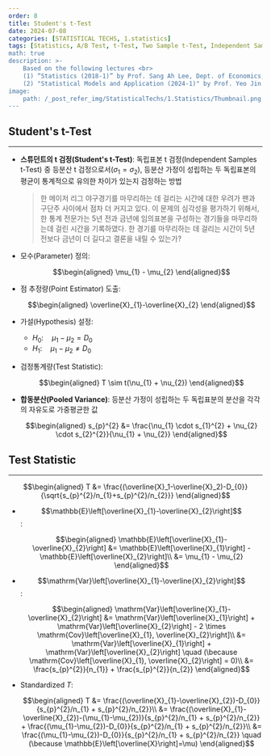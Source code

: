 ```yaml
---
order: 8
title: Student's t-Test
date: 2024-07-08
categories: [STATISTICAL TECHS, 1.statistics]
tags: [Statistics, A/B Test, t-Test, Two Sample t-Test, Independent Samples t-Test, Student's t-Test, Student’s t-Dist.]
math: true
description: >-
    Based on the following lectures <br>
    (1) “Statistics (2018-1)” by Prof. Sang Ah Lee, Dept. of Economics, College of Economics & Commerce, Kookmin Univ. <br>
    (2) "Statistical Models and Application (2024-1)" by Prof. Yeo Jin Chung, Dept. of Data Science, The Grad. School, Kookmin Univ.
image:
    path: /_post_refer_img/StatisticalTechs/1.Statistics/Thumbnail.png
---
```


## Student's t-Test
-----

- **스튜던트의 t 검정(Student's t-Test)**: 독립표본 t 검정(Independent Samples t-Test) 중 등분산 t 검정으로서($\sigma_{1} = \sigma_{2}$), 등분산 가정이 성립하는 두 독립표본의 평균이 통계적으로 유의한 차이가 있는지 검정하는 방법

    > 한 메이저 리그 야구경기를 마무리하는 데 걸리는 시간에 대한 우려가 팬과 구단주 사이에서 점차 더 커지고 있다. 이 문제의 심각성을 평가하기 위해서, 한 통계 전문가는 5년 전과 금년에 임의표본을 구성하는 경기들을 마무리하는데 걸린 시간을 기록하였다. 한 경기를 마무리하는 데 걸리는 시간이 5년 전보다 금년이 더 길다고 결론을 내릴 수 있는가?

- 모수(Parameter) 정의:

    $$\begin{aligned}
    \mu_{1} - \mu_{2}
    \end{aligned}$$

- 점 추정량(Point Estimator) 도출:

    $$\begin{aligned}
    \overline{X}_{1}-\overline{X}_{2}
    \end{aligned}$$

- 가설(Hypothesis) 설정:
    - $H_{0}:\quad \mu_1-\mu_2=D_{0}$
    - $H_{1}:\quad \mu_1-\mu_2 \ne D_{0}$

- 검정통계량(Test Statistic):

    $$\begin{aligned}
    T \sim t(\nu_{1} + \nu_{2})
    \end{aligned}$$

- **합동분산(Pooled Variance)**: 등분산 가정이 성립하는 두 독립표분의 분산을 각각의 자유도로 가중평균한 값

    $$\begin{aligned}
    s_{p}^{2}
    &= \frac{\nu_{1} \cdot s_{1}^{2} + \nu_{2} \cdot s_{2}^{2}}{\nu_{1} + \nu_{2}}
    \end{aligned}$$

## Test Statistic
-----

$$\begin{aligned}
T
&= \frac{(\overline{X}_1-\overline{X}_2)-D_{0}}{\sqrt{s_{p}^{2}/n_{1}+s_{p}^{2}/n_{2}}}
\end{aligned}$$

- $$\mathbb{E}\left[\overline{X}_{1}-\overline{X}_{2}\right]$$:

    $$\begin{aligned}
    \mathbb{E}\left[\overline{X}_{1}-\overline{X}_{2}\right]
    &= \mathbb{E}\left[\overline{X}_{1}\right] - \mathbb{E}\left[\overline{X}_{2}\right]\\
    &= \mu_{1} - \mu_{2}
    \end{aligned}$$

- $$\mathrm{Var}\left[\overline{X}_{1}-\overline{X}_{2}\right]$$:

    $$\begin{aligned}
    \mathrm{Var}\left[\overline{X}_{1}-\overline{X}_{2}\right]
    &= \mathrm{Var}\left[\overline{X}_{1}\right] + \mathrm{Var}\left[\overline{X}_{2}\right] - 2 \times \mathrm{Cov}\left[\overline{X}_{1}, \overline{X}_{2}\right]\\
    &= \mathrm{Var}\left[\overline{X}_{1}\right] + \mathrm{Var}\left[\overline{X}_{2}\right] \quad (\because \mathrm{Cov}\left[\overline{X}_{1}, \overline{X}_{2}\right] = 0)\\
    &= \frac{s_{p}^{2}}{n_{1}} + \frac{s_{p}^{2}}{n_{2}}
    \end{aligned}$$

- Standardized $T$:

    $$\begin{aligned}
    T
    &= \frac{(\overline{X}_{1}-\overline{X}_{2})-D_{0}}{s_{p}^{2}/n_{1} + s_{p}^{2}/n_{2}}\\
    &= \frac{(\overline{X}_{1}-\overline{X}_{2})-(\mu_{1}-\mu_{2})}{s_{p}^{2}/n_{1} + s_{p}^{2}/n_{2}} + \frac{(\mu_{1}-\mu_{2})-D_{0}}{s_{p}^{2}/n_{1} + s_{p}^{2}/n_{2}}\\
    &= \frac{(\mu_{1}-\mu_{2})-D_{0}}{s_{p}^{2}/n_{1} + s_{p}^{2}/n_{2}} \quad (\because \mathbb{E}\left[\overline{X}\right]=\mu)
    \end{aligned}$$
